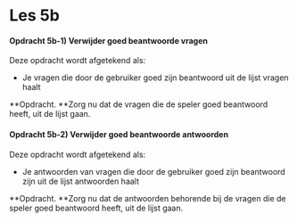 # Les 5b

#### Opdracht 5b-1) Verwijder goed beantwoorde vragen

Deze opdracht wordt afgetekend als:

* Je vragen die door de gebruiker goed zijn beantwoord uit de lijst vragen haalt

**Opdracht. **Zorg nu dat de vragen die de speler goed beantwoord heeft, uit de lijst gaan.

#### Opdracht 5b-2) Verwijder goed beantwoorde antwoorden

Deze opdracht wordt afgetekend als:

* Je antwoorden van vragen die door de gebruiker goed zijn beantwoord zijn uit de lijst antwoorden  haalt

**Opdracht. **Zorg nu dat de antwoorden behorende bij de vragen die de speler goed beantwoord heeft, uit de lijst gaan.&#x20;
